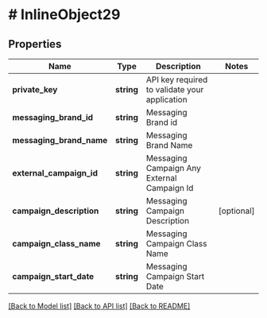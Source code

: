 # # InlineObject29

## Properties

Name | Type | Description | Notes
------------ | ------------- | ------------- | -------------
**private_key** | **string** | API key required to validate your application |
**messaging_brand_id** | **string** | Messaging Brand id |
**messaging_brand_name** | **string** | Messaging Brand Name |
**external_campaign_id** | **string** | Messaging Campaign Any External Campaign Id |
**campaign_description** | **string** | Messaging Campaign Description | [optional]
**campaign_class_name** | **string** | Messaging Campaign Class Name |
**campaign_start_date** | **string** | Messaging Campaign Start Date |

[[Back to Model list]](../../README.md#models) [[Back to API list]](../../README.md#endpoints) [[Back to README]](../../README.md)
